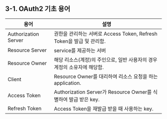 ## 3-1. OAuth2 기초 용어

|용어|설명|
|--|--|
|Authorization Server|권한을 관리하는 서버로 Access Token, Refresh Token을 발급 및 관리함.|
|Resource Server|service를 제공하는 서버|
|Resource Owner|해당 리소스(계정)의 주인으로, 일반 사용자의 경우 계정의 소유자에 해당함.|
|Client|Resource Owner를 대리하여 리소스 요청을 하는 application.|
|Access Token|Authorization Server가 Resource Owner를 식별하여 발급 받은 key.|
|Refresh Token|Access Token을 재발급 받을 때 사용하는 key.|
